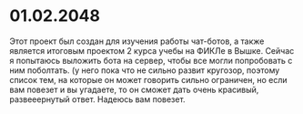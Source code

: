 # 01.02.2048
Этот проект был создан для изучения работы чат-ботов, а также является итоговым проектом 2 курса учебы на ФИКЛе в Вышке. Сейчас я попытаюсь выложить бота на сервер, чтобы все могли попробовать с ним поболтать. (у него пока что не сильно развит кругозор, поэтому список тем, на которые он может говорить сильно ограничен, но если вам повезет и вы угадаете, то он сможет дать очень красивый, развееернутый ответ. Надеюсь вам повезет.
